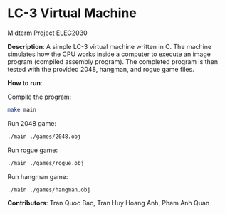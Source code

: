 # LC-3 Virtual Machine

Midterm Project ELEC2030

**Description**: A simple LC-3 virtual machine written in C. The machine simulates how the CPU works inside a computer to execute an image program (compiled assembly program). The completed program is then tested with the provided 2048, hangman, and rogue game files.

**How to run**:

Compile the program:
```bash
make main
```
Run 2048 game:
```bash
./main ./games/2048.obj
```
Run rogue game:
```bash
./main ./games/rogue.obj
```
Run hangman game:
```bash
./main ./games/hangman.obj
```

**Contributors**: Tran Quoc Bao, Tran Huy Hoang Anh, Pham Anh Quan
